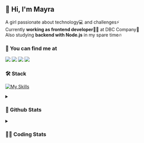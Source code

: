 ## 👋 Hi, I'm Mayra

A girl passionate about technology💻 and challenges⚡  
Currently **working as frontend developer**👩‍💻 at DBC Company🚀  
Also studying **backend with Node.js** in my spare time🔥  

### 💬 You can find me at

<a href="https://mayra.dev" target="_blank" rel="noopener"><img src="https://img.shields.io/badge/-mayra.dev-005FED?style=flat&logo=Google-chrome&logoColor=white"/></a>
<a href="https://linkedin.com/in/mayraamaral" target="_blank" rel="noopener"><img src="https://img.shields.io/badge/-/mayraamaral-0077B5?style=flat&logo=Linkedin&logoColor=white"/></a>
<a href="mailto:mayra@mayra.dev" target="_blank" rel="noopener"><img src="https://img.shields.io/badge/-mayra@mayra.dev-D14836?style=flat&logo=Gmail&logoColor=white"/></a>
<a href="" target="_blank" rel="noopener"><img src="https://img.shields.io/badge/-mayra%230179-7289DA?style=flat&logo=Discord&logoColor=white"/></a>

### 🛠️ Stack

[![My Skills](https://skillicons.dev/icons?i=react,redux,styledcomponents,html,css,sass,js,ts,py,nodejs,git,linux,bash,figma)](https://skillicons.dev)

<details>
    <summary><h3>📌 Github Stats</h3></summary>
  <table>
      <td><img height="160em" src="https://github-readme-stats.vercel.app/api?username=mayraamaral&show_icons=true&theme=algolia&hide_border=true&hide=stars&count_private=true" alt="Readme stats"></td>
      <td><img height="160em" src="https://github-readme-stats.vercel.app/api/top-langs/?username=mayraamaral&&layout=compact&&theme=algolia&hide_border=true&langs_count=6" alt="Language stats"></td>
  </table>

  <p align="center">
    <img src="https://github-readme-streak-stats.herokuapp.com?user=mayraamaral&theme=dark&hide_border=true&date_format=j%20M%5B%20Y%5D&locale=pt-br&background=050F2C&ring=0195DD&fire=23AA7D&currStreakLabel=23AA7D" alt="Streak stats">
  </p> 
</details>

<details>
  <summary><h3>👩‍💻 Coding Stats</h3></summary>
  
  <!--START_SECTION:waka-->
![Code Time](http://img.shields.io/badge/Code%20Time-22%20hrs%2020%20mins-blue)

**🐱 My GitHub Data** 

> 📦 573.2 kB Used in GitHub's Storage 
 > 
> 🏆 103 Contributions in the Year 2023
 > 
> 🚫 Not Opted to Hire
 > 
> 📜 37 Public Repositories 
 > 
> 🔑 23 Private Repositories 
 > 
**I'm an Early 🐤** 

```text
🌞 Morning                61 commits          ███░░░░░░░░░░░░░░░░░░░░░░   10.36 % 
🌆 Daytime                236 commits         ██████████░░░░░░░░░░░░░░░   40.07 % 
🌃 Evening                239 commits         ██████████░░░░░░░░░░░░░░░   40.58 % 
🌙 Night                  53 commits          ██░░░░░░░░░░░░░░░░░░░░░░░   09.00 % 
```
📅 **I'm Most Productive on Wednesday** 

```text
Monday                   102 commits         ████░░░░░░░░░░░░░░░░░░░░░   17.32 % 
Tuesday                  93 commits          ████░░░░░░░░░░░░░░░░░░░░░   15.79 % 
Wednesday                108 commits         █████░░░░░░░░░░░░░░░░░░░░   18.34 % 
Thursday                 105 commits         ████░░░░░░░░░░░░░░░░░░░░░   17.83 % 
Friday                   63 commits          ███░░░░░░░░░░░░░░░░░░░░░░   10.70 % 
Saturday                 44 commits          ██░░░░░░░░░░░░░░░░░░░░░░░   07.47 % 
Sunday                   74 commits          ███░░░░░░░░░░░░░░░░░░░░░░   12.56 % 
```


📊 **This Week I Spent My Time On** 

```text
🕑︎ Time Zone: America/Sao_Paulo

💬 Programming Languages: 
JavaScript               16 mins             ████████████████████████░   97.75 % 
HTML                     0 secs              █░░░░░░░░░░░░░░░░░░░░░░░░   02.25 % 

🔥 Editors: 
VS Code                  17 mins             █████████████████████████   100.00 % 

🐱‍💻 Projects: 
aula01                   10 mins             ███████████████░░░░░░░░░░   61.61 % 
task01-Js-main           6 mins              ██████████░░░░░░░░░░░░░░░   38.39 % 

💻 Operating System: 
Linux                    17 mins             █████████████████████████   100.00 % 
```

**I Mostly Code in HTML** 

```text
HTML                     78 repos            █████████░░░░░░░░░░░░░░░░   35.14 % 
JavaScript               66 repos            ███████░░░░░░░░░░░░░░░░░░   29.73 % 
TypeScript               57 repos            ██████░░░░░░░░░░░░░░░░░░░   25.68 % 
CSS                      16 repos            ██░░░░░░░░░░░░░░░░░░░░░░░   07.21 % 
SCSS                     1 repo              ░░░░░░░░░░░░░░░░░░░░░░░░░   00.45 % 
```




 Last Updated on 24/02/2023 18:39:11 UTC
<!--END_SECTION:waka-->

</details>
